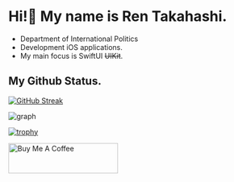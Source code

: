 # Hi!👋 My name is Ren Takahashi.
- Department of International Politics
- Development iOS applications.
- My main focus is SwiftUI <s>UIKit</s>.

## My Github Status.  
[![GitHub Streak](https://streak-stats.demolab.com?user=reeen21&theme=ambient-gradient&hide_border=true&date_format=%5BY.%5Dn.j&mode=weekly)](https://git.io/streak-stats)

![graph](http://github-profile-summary-cards.vercel.app/api/cards/profile-details?username=reeen21&theme=tokyonight)

[![trophy](https://github-profile-trophy.vercel.app/?username=reeen21&theme=radical)](https://github-profile-trophy.vercel.app/?username=reeen21&theme=radical)

<a href="https://www.buymeacoffee.com/reeen21" target="_blank"><img src="https://cdn.buymeacoffee.com/buttons/v2/default-violet.png" alt="Buy Me A Coffee" style="height: 60px !important;width: 217px !important;" ></a>
